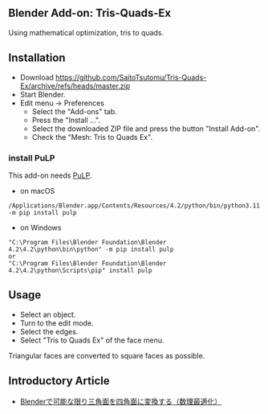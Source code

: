 ## Blender Add-on: Tris-Quads-Ex

Using mathematical optimization, tris to quads.

## Installation

- Download https://github.com/SaitoTsutomu/Tris-Quads-Ex/archive/refs/heads/master.zip
- Start Blender.
- Edit menu -> Preferences
  - Select the "Add-ons" tab.
  - Press the "Install ...".
  - Select the downloaded ZIP file and press the button "Install Add-on".
  - Check the "Mesh: Tris to Quads Ex".

### install PuLP

This add-on needs [PuLP](https://github.com/coin-or/pulp).

- on macOS

```
/Applications/Blender.app/Contents/Resources/4.2/python/bin/python3.11 -m pip install pulp
```

- on Windows

```
"C:\Program Files\Blender Foundation\Blender 4.2\4.2\python\bin\python" -m pip install pulp
or
"C:\Program Files\Blender Foundation\Blender 4.2\4.2\python\Scripts\pip" install pulp
```

## Usage

- Select an object.
- Turn to the edit mode.
- Select the edges.
- Select "Tris to Quads Ex" of the face menu.

Triangular faces are converted to square faces as possible.

## Introductory Article

- [Blenderで可能な限り三角面を四角面に変換する（数理最適化）](https://qiita.com/SaitoTsutomu/items/b608c80d70a54718ec78)
